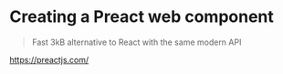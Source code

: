 # Creating a Preact web component

> Fast 3kB alternative to React with the same modern API

<https://preactjs.com/>
